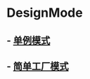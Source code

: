 # DesignMode
## - [单例模式](https://github.com/jigexio/DesignMode/blob/master/%E5%8D%95%E4%BE%8B%E6%A8%A1%E5%BC%8F.md)
## - [简单工厂模式](https://github.com/jigexio/DesignMode/blob/master/%E7%AE%80%E5%8D%95%E5%B7%A5%E5%8E%82%E6%A8%A1%E5%BC%8F.md)
